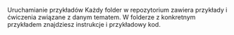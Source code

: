 Uruchamianie przykładów
Każdy folder w repozytorium zawiera przykłady i ćwiczenia związane z danym tematem. W folderze z konkretnym przykładem znajdziesz instrukcje i przykładowy kod.
